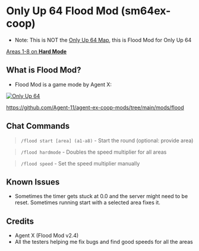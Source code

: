 # Only Up 64 Flood Mod (sm64ex-coop)

* Note: This is NOT the [Only Up 64 Map](https://github.com/DizzyThermal/sm64ex-coop-only-up-64), this is Flood Mod for Only Up 64

[Areas 1-8 on **Hard Mode**](https://www.twitch.tv/collections/97Z5GvWhhBf8sg)

## What is Flood Mod?

* Flood Mod is a game mode by Agent X:

[![Only Up 64](https://img.youtube.com/vi/tdBLiADQjYo/0.jpg)](https://www.youtube.com/watch?v=tdBLiADQjYo)

https://github.com/Agent-11/agent-ex-coop-mods/tree/main/mods/flood

## Chat Commands

> `/flood start [area] (a1-a8)` - Start the round (optional: provide area)

> `/flood hardmode` - Doubles the speed multiplier for all areas

> `/flood speed` - Set the speed multiplier manually

## Known Issues

* Sometimes the timer gets stuck at 0.0 and the server might need to be reset. Sometimes running start with a selected area fixes it.

## Credits

* Agent X (Flood Mod v2.4)
* All the testers helping me fix bugs and find good speeds for all the areas
